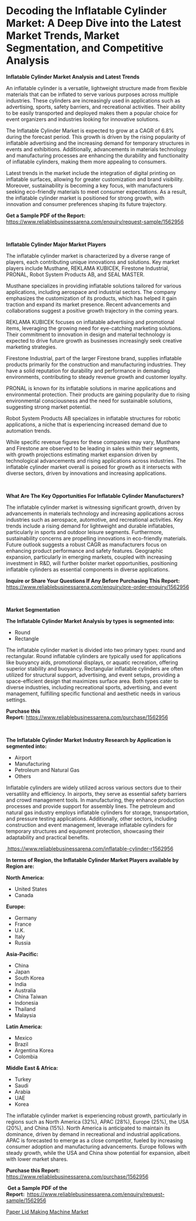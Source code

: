 <p><h1>Decoding the Inflatable Cylinder Market: A Deep Dive into the Latest Market Trends, Market Segmentation, and Competitive Analysis</h1></p><p><strong>Inflatable Cylinder Market Analysis and Latest Trends</strong></p>
<p><p>An inflatable cylinder is a versatile, lightweight structure made from flexible materials that can be inflated to serve various purposes across multiple industries. These cylinders are increasingly used in applications such as advertising, sports, safety barriers, and recreational activities. Their ability to be easily transported and deployed makes them a popular choice for event organizers and industries looking for innovative solutions.</p><p>The Inflatable Cylinder Market is expected to grow at a CAGR of 6.8% during the forecast period. This growth is driven by the rising popularity of inflatable advertising and the increasing demand for temporary structures in events and exhibitions. Additionally, advancements in materials technology and manufacturing processes are enhancing the durability and functionality of inflatable cylinders, making them more appealing to consumers.</p><p>Latest trends in the market include the integration of digital printing on inflatable surfaces, allowing for greater customization and brand visibility. Moreover, sustainability is becoming a key focus, with manufacturers seeking eco-friendly materials to meet consumer expectations. As a result, the inflatable cylinder market is positioned for strong growth, with innovation and consumer preferences shaping its future trajectory.</p></p>
<p><strong>Get a Sample PDF of the Report:&nbsp;</strong> <a href="https://www.reliablebusinessarena.com/enquiry/request-sample/1562956?utm_campaign=2339&utm_medium=2&utm_source=Github&utm_content=ia&utm_term=16022025&utm_id=inflatable-cylinder">https://www.reliablebusinessarena.com/enquiry/request-sample/1562956</a></p>
<p>&nbsp;</p>
<p><strong>Inflatable Cylinder Major Market Players</strong></p>
<p><p>The inflatable cylinder market is characterized by a diverse range of players, each contributing unique innovations and solutions. Key market players include Musthane, REKLAMA KUBICEK, Firestone Industrial, PRONAL, Robot System Products AB, and SEAL MASTER.</p><p>Musthane specializes in providing inflatable solutions tailored for various applications, including aerospace and industrial sectors. The company emphasizes the customization of its products, which has helped it gain traction and expand its market presence. Recent advancements and collaborations suggest a positive growth trajectory in the coming years.</p><p>REKLAMA KUBICEK focuses on inflatable advertising and promotional items, leveraging the growing need for eye-catching marketing solutions. Their commitment to innovation in design and material technology is expected to drive future growth as businesses increasingly seek creative marketing strategies. </p><p>Firestone Industrial, part of the larger Firestone brand, supplies inflatable products primarily for the construction and manufacturing industries. They have a solid reputation for durability and performance in demanding environments, contributing to steady revenue growth and customer loyalty.</p><p>PRONAL is known for its inflatable solutions in marine applications and environmental protection. Their products are gaining popularity due to rising environmental consciousness and the need for sustainable solutions, suggesting strong market potential.</p><p>Robot System Products AB specializes in inflatable structures for robotic applications, a niche that is experiencing increased demand due to automation trends.</p><p>While specific revenue figures for these companies may vary, Musthane and Firestone are observed to be leading in sales within their segments, with growth projections estimating market expansion driven by technological advancements and rising applications across industries. The inflatable cylinder market overall is poised for growth as it intersects with diverse sectors, driven by innovations and increasing applications.</p></p>
<p>&nbsp;</p>
<p><strong>What Are The Key Opportunities For Inflatable Cylinder Manufacturers?</strong></p>
<p><p>The inflatable cylinder market is witnessing significant growth, driven by advancements in materials technology and increasing applications across industries such as aerospace, automotive, and recreational activities. Key trends include a rising demand for lightweight and durable inflatables, particularly in sports and outdoor leisure segments. Furthermore, sustainability concerns are propelling innovations in eco-friendly materials. Future outlook suggests a robust CAGR as manufacturers focus on enhancing product performance and safety features. Geographic expansion, particularly in emerging markets, coupled with increasing investment in R&D, will further bolster market opportunities, positioning inflatable cylinders as essential components in diverse applications.</p></p>
<p><strong>Inquire or Share Your Questions If Any Before Purchasing This Report:</strong> <a href="https://www.reliablebusinessarena.com/enquiry/pre-order-enquiry/1562956?utm_campaign=2339&utm_medium=2&utm_source=Github&utm_content=ia&utm_term=16022025&utm_id=inflatable-cylinder">https://www.reliablebusinessarena.com/enquiry/pre-order-enquiry/1562956</a></p>
<p>&nbsp;</p>
<p><strong>Market Segmentation</strong></p>
<p><strong>The Inflatable Cylinder Market Analysis by types is segmented into:</strong></p>
<p><ul><li>Round</li><li>Rectangle</li></ul></p>
<p><p>The inflatable cylinder market is divided into two primary types: round and rectangular. Round inflatable cylinders are typically used for applications like buoyancy aids, promotional displays, or aquatic recreation, offering superior stability and buoyancy. Rectangular inflatable cylinders are often utilized for structural support, advertising, and event setups, providing a space-efficient design that maximizes surface area. Both types cater to diverse industries, including recreational sports, advertising, and event management, fulfilling specific functional and aesthetic needs in various settings.</p></p>
<p><strong>Purchase this Report:&nbsp;</strong><a href="https://www.reliablebusinessarena.com/purchase/1562956?utm_campaign=2339&utm_medium=2&utm_source=Github&utm_content=ia&utm_term=16022025&utm_id=inflatable-cylinder">https://www.reliablebusinessarena.com/purchase/1562956</a></p>
<p>&nbsp;</p>
<p><strong>The Inflatable Cylinder Market Industry Research by Application is segmented into:</strong></p>
<p><ul><li>Airport</li><li>Manufacturing</li><li>Petroleum and Natural Gas</li><li>Others</li></ul></p>
<p><p>Inflatable cylinders are widely utilized across various sectors due to their versatility and efficiency. In airports, they serve as essential safety barriers and crowd management tools. In manufacturing, they enhance production processes and provide support for assembly lines. The petroleum and natural gas industry employs inflatable cylinders for storage, transportation, and pressure testing applications. Additionally, other sectors, including construction and event management, leverage inflatable cylinders for temporary structures and equipment protection, showcasing their adaptability and practical benefits.</p></p>
<p><a href="https://www.reliablebusinessarena.com/inflatable-cylinder-r1562956?utm_campaign=2339&utm_medium=2&utm_source=Github&utm_content=ia&utm_term=16022025&utm_id=inflatable-cylinder">&nbsp;https://www.reliablebusinessarena.com/inflatable-cylinder-r1562956</a></p>
<p><strong>In terms of Region, the Inflatable Cylinder Market Players available by Region are:</strong></p>
<p>
    <p> <strong> North America: </strong>
        <ul>
            <li>United States</li>
            <li>Canada</li>
        </ul>
        </p> 
    <p> <strong> Europe: </strong>
        <ul>
            <li>Germany</li>
            <li>France</li>
            <li>U.K.</li>
            <li>Italy</li>
            <li>Russia</li>
        </ul>
        </p> 
    <p> <strong> Asia-Pacific: </strong>
        <ul>
            <li>China</li>
            <li>Japan</li>
            <li>South Korea</li>
            <li>India</li>
            <li>Australia</li>
            <li>China Taiwan</li>
            <li>Indonesia</li>
            <li>Thailand</li>
            <li>Malaysia</li>
        </ul>
        </p> 
    <p> <strong> Latin America: </strong>
        <ul>
            <li>Mexico</li>
            <li>Brazil</li>
            <li>Argentina Korea</li>
            <li>Colombia</li>
        </ul>
        </p> 
    <p> <strong> Middle East & Africa: </strong>
        <ul>
            <li>Turkey</li>
            <li>Saudi</li>
            <li>Arabia</li>
            <li>UAE</li>
            <li>Korea</li>
        </ul>
    </p>
    </p>
<p><p>The inflatable cylinder market is experiencing robust growth, particularly in regions such as North America (32%), APAC (28%), Europe (25%), the USA (20%), and China (15%). North America is anticipated to maintain its dominance, driven by demand in recreational and industrial applications. APAC is forecasted to emerge as a close competitor, fueled by increasing consumer adoption and manufacturing advancements. Europe follows with steady growth, while the USA and China show potential for expansion, albeit with lower market shares.</p></p>
<p><strong>Purchase this Report: </strong><a href="https://www.reliablebusinessarena.com/purchase/1562956?utm_campaign=2339&utm_medium=2&utm_source=Github&utm_content=ia&utm_term=16022025&utm_id=inflatable-cylinder">https://www.reliablebusinessarena.com/purchase/1562956</a></p>
<p>&nbsp;<strong>Get a Sample PDF of the Report:&nbsp;&nbsp;</strong><a href="https://www.reliablebusinessarena.com/enquiry/request-sample/1562956?utm_campaign=2339&utm_medium=2&utm_source=Github&utm_content=ia&utm_term=16022025&utm_id=inflatable-cylinder">https://www.reliablebusinessarena.com/enquiry/request-sample/1562956</a></p>
<p><strong></strong></p>
<p><p><a href="https://github.com/arnoldannice0/Market-Research-Report-List-1/blob/main/paper-lid-making-machine-market.md?utm_campaign=2339&utm_medium=2&utm_source=Github&utm_content=ia&utm_term=16022025&utm_id=inflatable-cylinder">Paper Lid Making Machine Market</a></p></p>